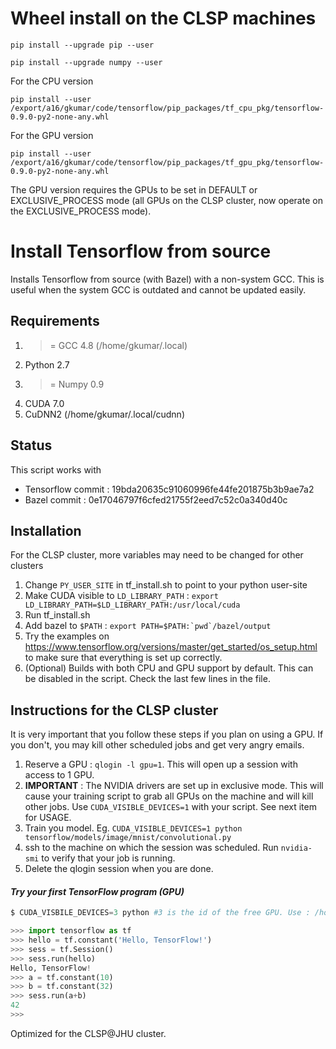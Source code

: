 # Wheel install on the CLSP machines
``pip install --upgrade pip --user``

``pip install --upgrade numpy --user``

For the CPU version

``pip install --user /export/a16/gkumar/code/tensorflow/pip_packages/tf_cpu_pkg/tensorflow-0.9.0-py2-none-any.whl``

For the GPU version

``pip install --user /export/a16/gkumar/code/tensorflow/pip_packages/tf_gpu_pkg/tensorflow-0.9.0-py2-none-any.whl``

The GPU version requires the GPUs to be set in DEFAULT or EXCLUSIVE_PROCESS mode (all GPUs on the CLSP cluster, now operate on the EXCLUSIVE_PROCESS mode).

# Install Tensorflow from source

Installs Tensorflow from source (with Bazel) with a non-system GCC. This is useful
when the system GCC is outdated and cannot be updated easily.

## Requirements
1. >= GCC 4.8 (/home/gkumar/.local)
2. Python 2.7
3. >= Numpy 0.9
4. CUDA 7.0
5. CuDNN2 (/home/gkumar/.local/cudnn)

## Status
This script works with
* Tensorflow commit : 19bda20635c91060996fe44fe201875b3b9ae7a2
* Bazel commit : 0e17046797f6cfed21755f2eed7c52c0a340d40c

## Installation
For the CLSP cluster, more variables may need to be changed for other clusters

1. Change ``PY_USER_SITE`` in tf_install.sh to point to your python user-site
2. Make CUDA visible to ``LD_LIBRARY_PATH`` : ``export LD_LIBRARY_PATH=$LD_LIBRARY_PATH:/usr/local/cuda``
3. Run tf_install.sh
4. Add bazel to ``$PATH`` : ``export PATH=$PATH:`pwd`/bazel/output``
5. Try the examples on https://www.tensorflow.org/versions/master/get_started/os_setup.html to make
    sure that everything is set up correctly.
6. (Optional) Builds with both CPU and GPU support by default. This can be disabled in the script.
    Check the last few lines in the file.

## Instructions for the CLSP cluster
It is very important that you follow these steps if you plan on using a GPU. If you don't, you may kill other scheduled jobs and get very angry emails.

1. Reserve a GPU : ``qlogin -l gpu=1``. This will open up a session with access to 1 GPU.
2. **IMPORTANT** : The NVIDIA drivers are set up in exclusive mode. This will cause your training script to grab all GPUs on the machine and will kill other jobs. Use ``CUDA_VISIBLE_DEVICES=1`` with your script. See next item for USAGE.
2. Train you model. Eg. ``CUDA_VISIBLE_DEVICES=1 python tensorflow/models/image/mnist/convolutional.py``
3. ssh to the machine on which the session was scheduled. Run ``nvidia-smi`` to verify that your job is running.
4. Delete the qlogin session when you are done.

#### *Try your first TensorFlow program (GPU)*
```python
$ CUDA_VISBILE_DEVICES=3 python #3 is the id of the free GPU. Use : /home/gkumar/scripts/free-gpu

>>> import tensorflow as tf
>>> hello = tf.constant('Hello, TensorFlow!')
>>> sess = tf.Session()
>>> sess.run(hello)
Hello, TensorFlow!
>>> a = tf.constant(10)
>>> b = tf.constant(32)
>>> sess.run(a+b)
42
>>>
```

Optimized for the CLSP@JHU cluster.
